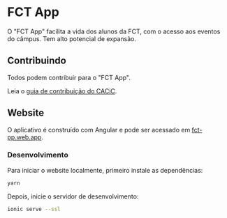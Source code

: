 # FCT App

O "FCT App" facilita a vida dos alunos da FCT, com o acesso aos eventos do câmpus. Tem alto potencial de expansão. 

## Contribuindo

Todos podem contribuir para o "FCT App".

Leia o [guia de contribuição do CACiC](https://github.com/cacic-fct/.github/blob/main/Contributing.md).

## Website

O aplicativo é construído com Angular e pode ser acessado em [fct-pp.web.app](https://fct-pp.web.app).

### Desenvolvimento

Para iniciar o website localmente, primeiro instale as dependências:

```bash
yarn
```

Depois, inicie o servidor de desenvolvimento:

```bash
ionic serve --ssl
```